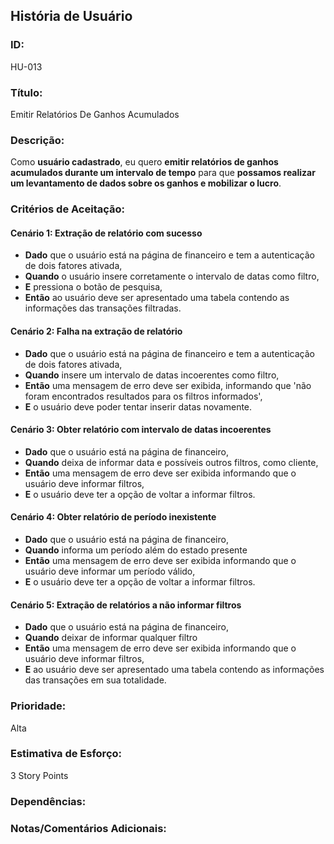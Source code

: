 

## **História de Usuário**

### **ID:**  
HU-013

### **Título:**  
Emitir Relatórios De Ganhos Acumulados

### **Descrição:**  
Como **usuário cadastrado**, eu quero **emitir relatórios de ganhos acumulados durante um intervalo de tempo** para que **possamos realizar um levantamento de dados sobre os ganhos e mobilizar o lucro**.

### **Critérios de Aceitação:**

#### Cenário 1: Extração de relatório com sucesso
- **Dado** que o usuário está na página de financeiro e tem a autenticação de dois fatores ativada,
- **Quando** o usuário insere corretamente o intervalo de datas como filtro,
- **E** pressiona o botão de pesquisa,
- **Então** ao usuário deve ser apresentado uma tabela contendo as informações das transações filtradas.

#### Cenário 2: Falha na extração de relatório
- **Dado** que o usuário está na página de financeiro e tem a autenticação de dois fatores ativada,
- **Quando** insere um intervalo de datas incoerentes como filtro,
- **Então** uma mensagem de erro deve ser exibida, informando que 'não foram encontrados resultados para os filtros informados',
- **E** o usuário deve poder tentar inserir datas novamente.

#### Cenário 3: Obter relatório com intervalo de datas incoerentes
- **Dado** que o usuário está na página de financeiro,
- **Quando** deixa de informar data e possíveis outros filtros, como cliente,
- **Então** uma mensagem de erro deve ser exibida informando que o usuário deve informar filtros,
- **E** o usuário deve ter a opção de voltar a informar filtros.

#### Cenário 4: Obter relatório de período inexistente
- **Dado** que o usuário está na página de financeiro,
- **Quando** informa um período além do estado presente
- **Então** uma mensagem de erro deve ser exibida informando que o usuário deve informar um período válido,
- **E** o usuário deve ter a opção de voltar a informar filtros.

#### Cenário 5: Extração de relatórios a não informar filtros
- **Dado** que o usuário está na página de financeiro,
- **Quando** deixar de informar qualquer filtro
- **Então** uma mensagem de erro deve ser exibida informando que o usuário deve informar filtros,
- **E** ao usuário deve ser apresentado uma tabela contendo as informações das transações em sua totalidade.

### **Prioridade:**  
Alta

### **Estimativa de Esforço:**  
3 Story Points

### **Dependências:**  

### **Notas/Comentários Adicionais:**
